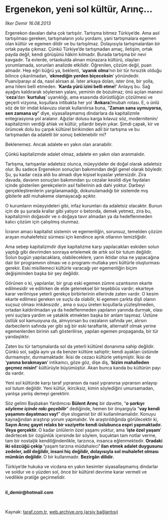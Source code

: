 # Ergenekon, yeni sol kültür, Arınç...

*İlker Demir 16.08.2013*

<div class="yazi"><p>Ergenekon davaları daha çok tartışılır. Tartışma bitmez Türkiye’de. Ama asıl tartışılması gereken, tartışmaların yolu yordamı, yani tartışmalara egemen olan kültür ve egemen dildir ve bu tartışılmaz. Dolayısıyla tartışmalardan bir ortak payda çıkmaz. Çünkü Türkiye’de tartışmadan amaç, iletişim, ortak payda değil, kendi görüşünü hâkim kılmadır. Burada tartışma<b> </b>bir nevi kavgadır. Ta evlerde, ortaokulda alınan münazara kültürü, olayları yorumlamada, sorunları analizde etkilidir. Öğrenilen, çözüm değil, puan almadır. Hep eğri büğrü ya, beklenti, ‘<b>uyanık olma</b>’nın bir tür hırsızlık olduğu bilince çıkarılmadan, ‘<b>ekmediğin yerden biçeceksin</b>’ yönündedir. Puanı/parayı al da, nasıl alırsan al. İster arkaya dolan, ister öne, bir yolla, ama hileni belli etmeden. ‘<b>Karda yürü izini belli etme!</b>’ Anlayış bu. Sağ ayağını kaldırarak söylersen yalanı, yeminin de bozulmaz; önü açılan manevi ‘<b>ceza</b>’dan ‘<b>kurtuluş</b>’ uyanıklığı, ama esasında dürüstlüğün çözülmesi ve geçerli vizyona, koşullara intibakta her yol ‘<b>Ankara</b>’/mubah rotası. E, o ünlü söz de bir imdat kılavuzu olarak kullanılırsa buna, “<b>Zaman sana uymuyorsa, sen zamana uy</b>” diye, siyasallaşmamış dindarlara da kapitalizmle entegrasyona yol aralanır. Ağızlar dolusu karga kılavuz söz, modernitenin/ kapitalizmin verdiği ahlak ve kültür, yıllardır beyin yıkar. Şimdi çapak, kir ve örümcek dolu bu çarpık kültürel birikimden adil bir tartışma ve bu tartışmadan da adaletli bir sonuç beklenebilir mi?</p>
<p>Beklenemez. Ancak adalete en yakın olan aranabilir. </p>
<p>Çünkü kapitalizmde adalet olmaz, adalete en yakın olan aranmalıdır.</p>
<p>Tartışma, tartışanlar adaletsiz olunca, müeyyideler de doğal olarak adaletsiz olur. Bu sadece Ergenekon sonuçları bakımından değil genel olarak böyledir. Şu, şu kadar ceza aldı bu almadı diye kişisel kıyaslar yetersizdir. Zira davada, davanın sonuçları bakımından şu cezalar kesildi diye faydaları içinde gösterilen gerekçelerin asıl faillerinin adı dahi yoktur. Darbeyi gerçekleştirenlerin yargılanamadığı, dokunulamadığı bir sistemde mış gibilerle adil muhakeme olamayacağı açıktır.</p>
<p>O kurumların müeyyideleri gibi, infaz kurumları da adaletsiz olacaktır. Bunun için de şu şurada krallar gibi yatıyor o betonda, demek yetmez, zira bu, kapitalizmin doğasıdır ve o doğaya tavır almadan ya da hedeflenmeden kalıcı çözüm için çalışılmış olunmaz. </p>
<p>İcranın amacı kapitalist sistemin ve egemenliğin, sorunsuz, temelden çözüm arayan muhalefetsiz sürmesi için kendince ayrık otlarının temizliğidir. </p>
<p>Ama sebep kapitalizmdir diye kapitalizme karşı yapılacakları eskiden solun yaptığı gibi devrimden sonraya ertelemek de artık sol bir tutum değildir. Solun bugün yapılacaklara, olabileceklere, yarın iktidar olsa ne yapacağına dair bir programının olması ve o programı mutlaka yeni kültürle oluşturması gerekir. Eski misillemeci kültürle varacağı yer egemenliğin biçim değişiminden başka bir şey değildir. </p>
<p>Görünen o ki, yapılanlar, bir grup eski egemen zümre uzantısının ekarte edilmesidir ve edilirken de elde geleneksel bir teşebbüs vardır; ekarteye karar verilmişse yeterli gerekçe birbirlerinin ellerinde zaten vardır. O kesim ekarte edilmesi gereken ve suçlu da olabilir,  ki egemen çarkta dişli olanın suçsuz olması imkânsızdır , ama o suçu üreten koşullarla yüzleşilmeden, ortadan kaldırılmadan ya da hedeflenmeden yapılanın yanında durmak, olası yeni suçlara yardım ve yataklık etmekten başka bir anlam taşımaz. Üstüne üstlük sol kamuoyuna da, almıyorsan bu cezaların safında yer, alırsın darbecilerin safında yer gibi sığ bir eski taraftarlık, alternatif olmak yerine egemenlerden birinin safı gösterilirse, yapılan egemen propaganda, bir tür yandaşlıktır. </p>
<p>Zaten bu tür tartışmalarda sol da yeterli kültürel donanıma sahip değildir. Çünkü sol, sağla aynı ya da benzer kültüre sahiptir; kendi ayakları üstünde durmamıştır, durmamaktadır. İkisi de cezacı kültürle yetişmiştir. İkisi de ‘<b>yanına bırakmayan</b>’ intikamcı, göze göz, dişe diş, ‘<b>bizim mahalleden geçmez misin!</b>’ kültürüyle büyümüştür. Akan bunca kanda bu kültürün payı da vardır. </p>
<p>Yeni sol kültürde karşı taraf yıpransın da nasıl yıpranırsa yıpransın anlayışı sol tutum değildir. Yeni kültür, ikirciksiz, kimin söylediğini umursamadan, yanlışa yanlış demeyi gerektirir. </p>
<p>Söz gelimi Başbakan Yardımcısı <b>Bülent Arınç</b> bir davette, “<b><i>o şarkıyı söyleme içinde rakı geçebilir</i></b>” dediğinde, hemen bir önyargıyla “<b>vay kendi yaşamını dayatmacı vay!</b>”<b> </b>diye sloganist bir dil kullanılmamalıdır. Konuyu kaynağından araştırıp yorum yapmalıdır. Ve araştırıldığında görülecektir ki, <b>Sayın Arınç gayet relaks bir vaziyette kendi üslubunca espri yapmaktadır. Veya gerçektir. </b>O kadar ünlülerin özel yaşamı yoktur, ama ‘<b>işte özel yaşam</b>’ dedirtecek bir özgünlük içersinde bir söylem, buçuktan tam notlar verme, tam bir nostaljik kendiliğindenlikle, tarzınca, insanca eğlenmektedir. <b>Oradaki iki sözcüğü çekip ‘</b>yaşam tarzına müdahaleci<b>’ ilan etmek adalet duygusunu zedeler, adil değildir, insani hiç değildir, dolayısıyla sol muhalefet olması mümkün değildir. </b>O bir kullanmadır. <b>Bezirgân dilidir.</b></p>
<p>Türkiye’de hukuka ve vicdana en yakın kesimler siyasallaşmamış dindarlar ve soldur ve o yüzden sol, önce bir kültürel devrime karar vermeli ve ivedilikle pratiğe geçirmelidir. </p><b>
<p><br/>il_demir@hotmail.com </p>
<p></p></b> 
</div>

Kaynak: [taraf.com.tr](http://www.taraf.com.tr:80/ilker-demir/makale-ergenekon-yeni-sol-kultur-arinc.htm), [web.archive.org (arşiv bağlantısı)](http://web.archive.org/web/20130819034714/http://www.taraf.com.tr:80/ilker-demir/makale-ergenekon-yeni-sol-kultur-arinc.htm)
